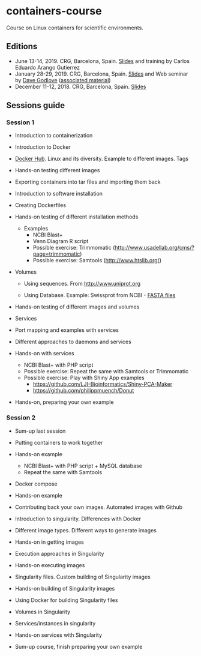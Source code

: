 # containers-course
Course on Linux containers for scientific environments. 

## Editions 

* June 13-14, 2019. CRG, Barcelona, Spain. [Slides](https://slides.com/similis/introduction-linux-containers-training/) and training by Carlos Eduardo Arango Gutierrez
* January 28-29, 2019. CRG, Barcelona, Spain. [Slides](https://slides.com/similis/introduction-linux-containers-training/) and Web seminar by [Dave Godlove](https://github.com/GodloveD) ([associated material](https://singularity-tutorial.github.io/))
* December 11-12, 2018. CRG, Barcelona, Spain. [Slides](https://slides.com/similis/introduction-linux-containers-training/)

## Sessions guide

### Session 1

* Introduction to containerization

* Introduction to Docker

* [Docker Hub](https://hub.docker.com/). Linux and its diversity. Example to different images. Tags

* Hands-on testing different images

* Exporting containers into tar files and importing them back

* Introduction to software installation

* Creating Dockerfiles

* Hands-on testing of different installation methods

    * Examples
        * NCBI Blast+
        * Venn Diagram R script
        * Possible exercise: Trimmomatic (http://www.usadellab.org/cms/?page=trimmomatic)
        * Possible exercise: Samtools (http://www.htslib.org/)

* Volumes

   * Using sequences. From http://www.uniprot.org
   
   * Using Database. Example: Swissprot from NCBI - [FASTA files](http://ftp.ncbi.nlm.nih.gov/blast/db/FASTA/)

* Hands-on testing of different images and volumes

* Services

* Port mapping and examples with services

* Different approaches to daemons and services

* Hands-on with services

    * NCBI Blast+ with PHP script
    * Possible exercise: Repeat the same with Samtools or Trimmomatic
    * Possible exercise: Play with Shiny App examples
        * https://github.com/LJI-Bioinformatics/Shiny-PCA-Maker
        * https://github.com/philippmuench/Donut
    
* Hands-on, preparing your own example


### Session 2

* Sum-up last session

* Putting containers to work together

* Hands-on example

    * NCBI Blast+ with PHP script + MySQL database
    * Repeat the same with Samtools

* Docker compose

* Hands-on example

* Contributing back your own images. Automated images with Github

* Introduction to singularity. Differences with Docker

* Different image types. Different ways to generate images

* Hands-on in getting images

* Execution approaches in Singularity

* Hands-on executing images

* Singularity files. Custom building of Singularity images

* Hands-on building of Singularity images

* Using Docker for building Singularity files

* Volumes in Singularity

* Services/instances in singularity

* Hands-on services with Singularity

* Sum-up course, finish preparing your own example

